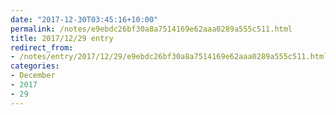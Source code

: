 ```yaml
---
date: "2017-12-30T03:45:16+10:00"
permalink: /notes/e9ebdc26bf30a8a7514169e62aaa0289a555c511.html
title: 2017/12/29 entry
redirect_from:
- /notes/entry/2017/12/29/e9ebdc26bf30a8a7514169e62aaa0289a555c511.html
categories:
- December
- 2017
- 29
---
```


